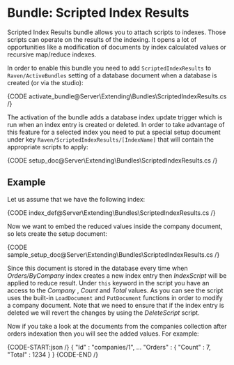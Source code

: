 ﻿# Bundle: Scripted Index Results

Scripted Index Results bundle allows you to attach scripts to indexes. Those scripts can operate on the results of the indexing. It opens a lot of opportunities like a modification
of documents by index calculated values or recursive map/reduce indexes.

In order to enable this bundle you need to add `ScriptedIndexResults` to `Raven/ActiveBundles` setting of a database document when a database is created (or via the studio):

{CODE activate_bundle@Server\Extending\Bundles\ScriptedIndexResults.cs /}

The activation of the bundle adds a database index update trigger which is run when an index entry is created or deleted. In order to take advantage of this feature for a selected index
you need to put a special setup document under key `Raven/ScriptedIndexResults/[IndexName]` that will contain the appropriate scripts to apply:

{CODE setup_doc@Server\Extending\Bundles\ScriptedIndexResults.cs /}

## Example

Let us assume that we have the following index:

{CODE index_def@Server\Extending\Bundles\ScriptedIndexResults.cs /}

Now we want to embed the reduced values inside the company document, so lets create the setup document:

{CODE sample_setup_doc@Server\Extending\Bundles\ScriptedIndexResults.cs /}

Since this document is stored in the database every time when _Orders/ByCompany_ index creates a new index entry then _IndexScript_ will be applied to reduce result. Under
`this` keyword in the script you have an access to the _Company_ , _Count_ and _Total_ values.  As you can see the script uses the built-in `LoadDocument` and `PutDocument` functions
in order to modify a company document. Note that we need to ensure that if the index entry is deleted we will revert the changes by using the _DeleteScript_ script.

Now if you take a look at the documents from the companies collection after orders indexation then you will see the added values. For example:

{CODE-START:json /}
	{ 
		"Id" : "companies/1", 
		...
		"Orders" : {
			"Count" : 7,
			"Total" : 1234
		}
	}
{CODE-END /}